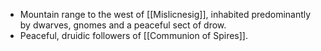 * Mountain range to the west of [[Mislicnesig]], inhabited predominantly by dwarves, gnomes and a peaceful sect of drow.
* Peaceful, druidic followers of [[Communion of Spires]].